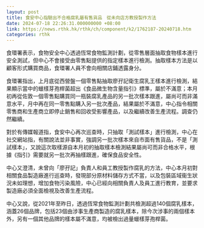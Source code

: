 ```yaml
---
layout: post
title: 食安中心指驗出不合格腐乳屬有售貨品　從未向店方教授製作方法
date: 2024-07-18 22:26:31.000000000 +08:00
link: https://news.rthk.hk/rthk/ch/component/k2/1762187-20240718.htm
categories: rthk
---
```


食環署表示，食物安全中心透過恆常食物監測計劃，從零售層面抽取食物樣本進行安全測試，但中心不會接受由零售點提供的指定樣本進行檢測。抽取樣本方法是以顧客形式購買商品，食環署人員不會向相關店鋪透露身分。

食環署指出，上月底從西營盤一個零售點抽取廖孖記衛生腐乳王樣本進行檢測，結果顯示當中的蠟樣芽孢桿菌超出《食品微生物含量指引》標準，屬於不滿意；本月初再從佐敦一個零售點購買同一瓶裝腐乳產品的另一批次樣本跟進，屬尚可而非滿意水平，月中再在同一零售點購入另一批次產品，結果屬於不滿意，中心指令相關零售商和生產商立即停止銷售和回收受影響產品，以及繼續改善生產流程。調查仍然繼續。

對於有傳媒報道指，食安中心再次巡查時，只抽取「測試樣本」進行檢測，中心在社交網站指，有關說法並非事實，強調另一批次樣本來自市面有售貨品，不是「測試樣本」，又說這次取樣源自本月初的抽取樣本檢測結果屬尚可而非合格水平，根據《指引》需要就另一批次再抽樣跟進，確保食品安全性。

中心又澄清，未曾向「廖孖記」負責人和員工教授製作腐乳的方法，中心本月初對相關食品製造廠進行巡查時，發現部分原材料儲存方式不當，以及包裝區域衞生狀況未如理想，增加食物污染風險，中心已經向相關負責人及員工進行教育，並要求製造廠必須全面檢視及改善生產流程。

中心又說，從2021年至昨日，透過恆常食物監測計劃共檢測超過140個腐乳樣本，涵蓋26個品牌，包括23個由涉事生產商製造的腐乳樣本，除今次涉事的兩個樣本外，另有一個其他品牌的樣本屬不滿意，均被檢出過量蠟樣芽孢桿菌。
